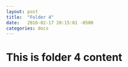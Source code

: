 ```yaml
---
layout: post
title:  "Folder 4"
date:   2016-02-17 20:15:01 -0500
categories: docs
---
```

# This is folder 4 content